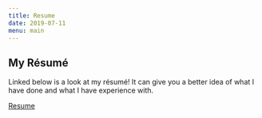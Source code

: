 ```yaml
---
title: Resume
date: 2019-07-11
menu: main
---
```


## My Résumé

Linked below is a look at my résumé! It can give you a better idea of what I
have done and what I have experience with.

[Resume](./resume.pdf)
